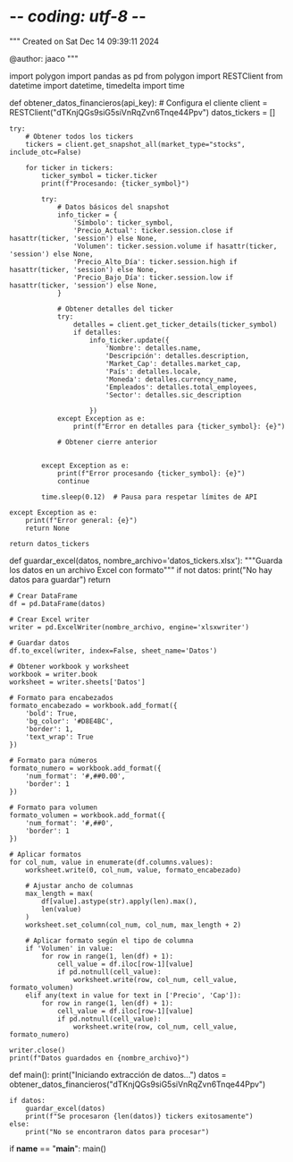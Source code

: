 # -*- coding: utf-8 -*-
"""
Created on Sat Dec 14 09:39:11 2024

@author: jaaco
"""

import polygon
import pandas as pd
from polygon import RESTClient
from datetime import datetime, timedelta
import time

def obtener_datos_financieros(api_key):
    # Configura el cliente
    client = RESTClient("dTKnjQGs9siG5siVnRqZvn6Tnqe44Ppv")
    datos_tickers = []
    
    try:
        # Obtener todos los tickers
        tickers = client.get_snapshot_all(market_type="stocks", include_otc=False)
        
        for ticker in tickers:
            ticker_symbol = ticker.ticker
            print(f"Procesando: {ticker_symbol}")
            
            try:
                # Datos básicos del snapshot
                info_ticker = {
                    'Símbolo': ticker_symbol,
                    'Precio_Actual': ticker.session.close if hasattr(ticker, 'session') else None,
                    'Volumen': ticker.session.volume if hasattr(ticker, 'session') else None,
                    'Precio_Alto_Día': ticker.session.high if hasattr(ticker, 'session') else None,
                    'Precio_Bajo_Día': ticker.session.low if hasattr(ticker, 'session') else None,
                }
                
                # Obtener detalles del ticker
                try:
                    detalles = client.get_ticker_details(ticker_symbol)
                    if detalles:
                        info_ticker.update({
                            'Nombre': detalles.name,
                            'Descripción': detalles.description,
                            'Market_Cap': detalles.market_cap,
                            'País': detalles.locale,
                            'Moneda': detalles.currency_name,
                            'Empleados': detalles.total_employees,
                            'Sector': detalles.sic_description
                            
                        })
                except Exception as e:
                    print(f"Error en detalles para {ticker_symbol}: {e}")
                
                # Obtener cierre anterior
        
                
            except Exception as e:
                print(f"Error procesando {ticker_symbol}: {e}")
                continue
            
            time.sleep(0.12)  # Pausa para respetar límites de API
            
    except Exception as e:
        print(f"Error general: {e}")
        return None
    
    return datos_tickers

def guardar_excel(datos, nombre_archivo='datos_tickers.xlsx'):
    """Guarda los datos en un archivo Excel con formato"""
    if not datos:
        print("No hay datos para guardar")
        return
    
    # Crear DataFrame
    df = pd.DataFrame(datos)
    
    # Crear Excel writer
    writer = pd.ExcelWriter(nombre_archivo, engine='xlsxwriter')
    
    # Guardar datos
    df.to_excel(writer, index=False, sheet_name='Datos')
    
    # Obtener workbook y worksheet
    workbook = writer.book
    worksheet = writer.sheets['Datos']
    
    # Formato para encabezados
    formato_encabezado = workbook.add_format({
        'bold': True,
        'bg_color': '#D8E4BC',
        'border': 1,
        'text_wrap': True
    })
    
    # Formato para números
    formato_numero = workbook.add_format({
        'num_format': '#,##0.00',
        'border': 1
    })
    
    # Formato para volumen
    formato_volumen = workbook.add_format({
        'num_format': '#,##0',
        'border': 1
    })
    
    # Aplicar formatos
    for col_num, value in enumerate(df.columns.values):
        worksheet.write(0, col_num, value, formato_encabezado)
        
        # Ajustar ancho de columnas
        max_length = max(
            df[value].astype(str).apply(len).max(),
            len(value)
        )
        worksheet.set_column(col_num, col_num, max_length + 2)
        
        # Aplicar formato según el tipo de columna
        if 'Volumen' in value:
            for row in range(1, len(df) + 1):
                cell_value = df.iloc[row-1][value]
                if pd.notnull(cell_value):
                    worksheet.write(row, col_num, cell_value, formato_volumen)
        elif any(text in value for text in ['Precio', 'Cap']):
            for row in range(1, len(df) + 1):
                cell_value = df.iloc[row-1][value]
                if pd.notnull(cell_value):
                    worksheet.write(row, col_num, cell_value, formato_numero)
    
    writer.close()
    print(f"Datos guardados en {nombre_archivo}")

def main():
    print("Iniciando extracción de datos...")
    datos = obtener_datos_financieros("dTKnjQGs9siG5siVnRqZvn6Tnqe44Ppv")
    
    if datos:
        guardar_excel(datos)
        print(f"Se procesaron {len(datos)} tickers exitosamente")
    else:
        print("No se encontraron datos para procesar")

if __name__ == "__main__":
    main()
